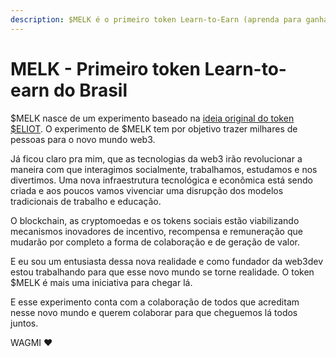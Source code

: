 ```yaml
---
description: $MELK é o primeiro token Learn-to-Earn (aprenda para ganhar) do Brasil.
---
```


# MELK - Primeiro token Learn-to-earn do Brasil

$MELK nasce de um experimento baseado na [ideia original do token $ELIOT](https://eliotc.substack.com/p/hello-eliot-a-community-driven-education). O experimento de $MELK tem por objetivo trazer milhares de pessoas para o novo mundo web3.

Já ficou claro pra mim, que as tecnologias da web3 irão revolucionar a maneira com que interagimos socialmente, trabalhamos, estudamos e nos divertimos. Uma nova infraestrutura tecnológica e econômica está sendo criada e aos poucos vamos vivenciar uma disrupção dos modelos tradicionais de trabalho e educação.

O blockchain, as cryptomoedas e os tokens sociais estão viabilizando mecanismos inovadores de incentivo, recompensa e remuneração que mudarão por completo a forma de colaboração e de geração de valor.

E eu sou um entusiasta dessa nova realidade e como fundador da web3dev estou trabalhando para que esse novo mundo se torne realidade. O token $MELK é mais uma iniciativa para chegar lá.

E esse experimento conta com a colaboração de todos que acreditam nesse novo mundo e querem colaborar para que cheguemos lá todos juntos.

WAGMI ❤️
